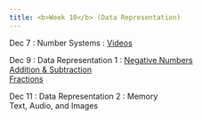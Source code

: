 ```yaml
---
title: <b>Week 10</b> (Data Representation)
---
```


Dec 7
: Number Systems
    : [Videos](https://www.khanacademy.org/math/algebra-home/alg-intro-to-algebra/algebra-alternate-number-bases/v/number-systems-introduction)

Dec 9
: Data Representation 1
    : [Negative Numbers](https://www.youtube.com/watch?v=a2F_DewyXKg&ab_channel=bit-Machine)<br>
      [Addition & Subtraction](https://www.youtube.com/watch?v=sJXTo3EZoxM&ab_channel=TheOrganicChemistryTutor)<br>
      [Fractions](https://www.youtube.com/watch?v=KOvxu0u7Z4k&ab_channel=bit-Machine)

Dec 11
: Data Representation 2
    : Memory<br>
      Text, Audio, and Images
